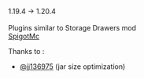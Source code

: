 1.19.4 -> 1.20.4 <br/><br/>
Plugins similar to Storage Drawers mod <br/>
[SpigotMc](https://www.spigotmc.org/resources/hdrawer.114799/)

Thanks to :

- [@jj136975](https://github.com/jj136975) (jar size optimization)

